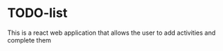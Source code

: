 # TODO-list
 This is a react web application that allows the user to add activities and complete them
